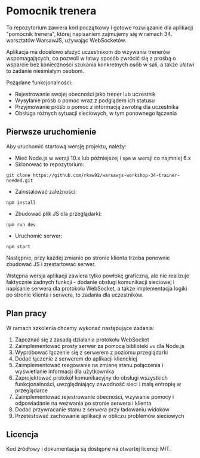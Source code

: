 # Pomocnik trenera
To repozytorium zawiera kod początkowy i gotowe rozwiązanie dla aplikacji
"pomocnik trenera", której napisaniem zajmujemy się w ramach 34. warsztatów
WarsawJS, używając WebSocketów.

Aplikacja ma docelowo służyć uczestnikom do wzywania trenerów wspomagających,
co pozwoli w łatwy sposób zwrócić się z prośbą o wsparcie bez konieczności
szukania konkretnych osób w sali, a także ułatwi to zadanie nieśmiałym osobom.

Pożądane funkcjonalności:
* Rejestrowanie swojej obecności jako trener lub uczestnik
* Wysyłanie prósb o pomoc wraz z podglądem ich statusu
* Przyjmowanie próśb o pomoc z informacją zwrotną dla uczestnika
* Obsługa różnych sytuacji sieciowych, w tym ponownego łączenia

## Pierwsze uruchomienie
Aby uruchomić startową wersję projektu, należy:
* Mieć Node.js w wersji 10.x lub późniejszej i `npm` w wersji co najmniej 6.x
* Sklonować to repozytorium:
```
git clone https://github.com/rkaw92/warsawjs-workshop-34-trainer-needed.git
```
* Zainstalować zależności:
```
npm install
```
* Zbudować plik JS dla przeglądarki:
```
npm run dev
```
* Uruchomić serwer:
```
npm start
```

Następnie, przy każdej zmianie po stronie klienta trzeba ponownie zbudować JS
i zrestartować serwer.

Wstępna wersja aplikacji zawiera tylko powłokę graficzną, ale nie realizuje
faktycznie żadnych funkcji - dodanie obsługi komunikacji sieciowej i napisanie
serwera dla protokołu WebSocket, a także implementacja logiki po stronie klienta
i serwera, to zadania dla uczestników.

## Plan pracy
W ramach szkolenia chcemy wykonać następujące zadania:
1. Zapoznać się z zasadą działania protokołu WebSocket
2. Zaimplementować prosty serwer za pomocą biblioteki `ws` dla Node.js
3. Wypróbować łączenie się z serwerem z poziomu przeglądarki
4. Dodać łączenie z serwerem do aplikacji klienckiej
5. Zaimplementować reagowanie na zmianę stanu połączenia i wyświetlanie
informacji dla użytkownika
6. Zaprojektować protokół komunikacyjny do obsługi wszystkich funkcjonalności,
uwzględniający zawodność sieci i małą entropię w przeglądarce
7. Zaimplementować rejestrowanie obecności, wzywanie pomocy i odpowiadanie
na wezwania po stronie serwera i klienta
8. Dodać przywracanie stanu z serwera przy ładowaniu widoków
9. Przetestować zachowanie aplikacji w obliczu problemów sieciowych

## Licencja
Kod źródłowy i dokumentacja są dostępne na otwartej licencji MIT.
